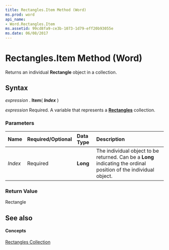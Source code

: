 ```yaml
---
title: Rectangles.Item Method (Word)
ms.prod: word
api_name:
- Word.Rectangles.Item
ms.assetid: 99cd8fa9-ce3b-1073-1d79-eff20b93055e
ms.date: 06/08/2017
---
```



# Rectangles.Item Method (Word)

Returns an individual  **Rectangle** object in a collection.


## Syntax

 _expression_ . **Item**( **_Index_** )

 _expression_ Required. A variable that represents a **[Rectangles](Word.Rectangles.md)** collection.


### Parameters



|**Name**|**Required/Optional**|**Data Type**|**Description**|
|:-----|:-----|:-----|:-----|
| _Index_|Required| **Long**|The individual object to be returned. Can be a  **Long** indicating the ordinal position of the individual object.|

### Return Value

Rectangle


## See also


#### Concepts


[Rectangles Collection](Word.Rectangles.md)

